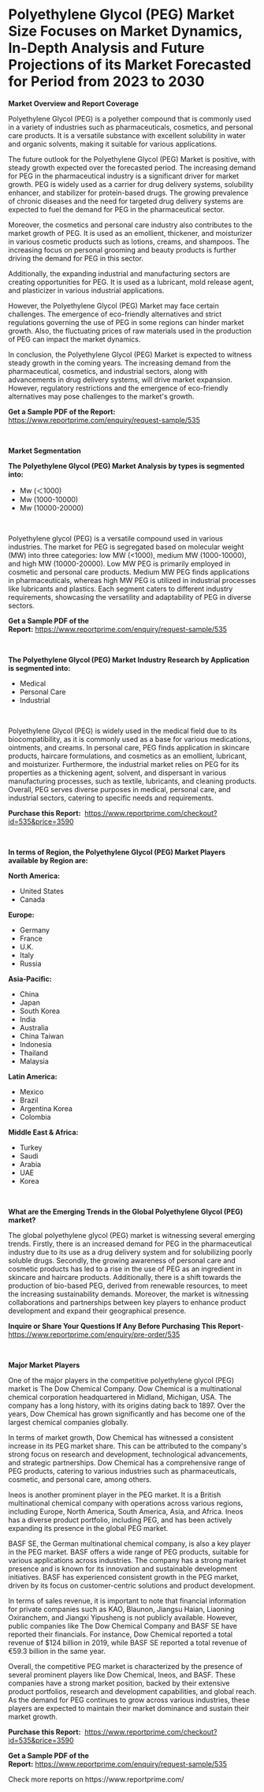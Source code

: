 <p><h1>Polyethylene Glycol (PEG) Market Size Focuses on Market Dynamics, In-Depth Analysis and Future Projections of its Market Forecasted for Period from 2023 to 2030</h1></p><p><strong>Market Overview and Report Coverage</strong></p>
<p><p>Polyethylene Glycol (PEG) is a polyether compound that is commonly used in a variety of industries such as pharmaceuticals, cosmetics, and personal care products. It is a versatile substance with excellent solubility in water and organic solvents, making it suitable for various applications.</p><p>The future outlook for the Polyethylene Glycol (PEG) Market is positive, with steady growth expected over the forecasted period. The increasing demand for PEG in the pharmaceutical industry is a significant driver for market growth. PEG is widely used as a carrier for drug delivery systems, solubility enhancer, and stabilizer for protein-based drugs. The growing prevalence of chronic diseases and the need for targeted drug delivery systems are expected to fuel the demand for PEG in the pharmaceutical sector.</p><p>Moreover, the cosmetics and personal care industry also contributes to the market growth of PEG. It is used as an emollient, thickener, and moisturizer in various cosmetic products such as lotions, creams, and shampoos. The increasing focus on personal grooming and beauty products is further driving the demand for PEG in this sector.</p><p>Additionally, the expanding industrial and manufacturing sectors are creating opportunities for PEG. It is used as a lubricant, mold release agent, and plasticizer in various industrial applications.</p><p>However, the Polyethylene Glycol (PEG) Market may face certain challenges. The emergence of eco-friendly alternatives and strict regulations governing the use of PEG in some regions can hinder market growth. Also, the fluctuating prices of raw materials used in the production of PEG can impact the market dynamics.</p><p>In conclusion, the Polyethylene Glycol (PEG) Market is expected to witness steady growth in the coming years. The increasing demand from the pharmaceutical, cosmetics, and industrial sectors, along with advancements in drug delivery systems, will drive market expansion. However, regulatory restrictions and the emergence of eco-friendly alternatives may pose challenges to the market's growth.</p></p>
<p><strong>Get a Sample PDF of the Report:</strong> <a href="https://www.reportprime.com/enquiry/request-sample/535">https://www.reportprime.com/enquiry/request-sample/535</a></p>
<p>&nbsp;</p>
<p><strong>Market Segmentation</strong></p>
<p><strong>The Polyethylene Glycol (PEG) Market Analysis by types is segmented into:</strong></p>
<p><ul><li>Mw (＜1000)</li><li>Mw (1000-10000)</li><li>Mw (10000-20000)</li></ul></p>
<p>&nbsp;</p>
<p><p>Polyethylene glycol (PEG) is a versatile compound used in various industries. The market for PEG is segregated based on molecular weight (MW) into three categories: low MW (<1000), medium MW (1000-10000), and high MW (10000-20000). Low MW PEG is primarily employed in cosmetic and personal care products. Medium MW PEG finds applications in pharmaceuticals, whereas high MW PEG is utilized in industrial processes like lubricants and plastics. Each segment caters to different industry requirements, showcasing the versatility and adaptability of PEG in diverse sectors.</p></p>
<p><strong>Get a Sample PDF of the Report:</strong>&nbsp;<a href="https://www.reportprime.com/enquiry/request-sample/535">https://www.reportprime.com/enquiry/request-sample/535</a></p>
<p>&nbsp;</p>
<p><strong>The Polyethylene Glycol (PEG) Market Industry Research by Application is segmented into:</strong></p>
<p><ul><li>Medical</li><li>Personal Care</li><li>Industrial</li></ul></p>
<p>&nbsp;</p>
<p><p>Polyethylene Glycol (PEG) is widely used in the medical field due to its biocompatibility, as it is commonly used as a base for various medications, ointments, and creams. In personal care, PEG finds application in skincare products, haircare formulations, and cosmetics as an emollient, lubricant, and moisturizer. Furthermore, the industrial market relies on PEG for its properties as a thickening agent, solvent, and dispersant in various manufacturing processes, such as textile, lubricants, and cleaning products. Overall, PEG serves diverse purposes in medical, personal care, and industrial sectors, catering to specific needs and requirements.</p></p>
<p><strong>Purchase this Report:</strong>&nbsp; <a href="https://www.reportprime.com/checkout?id=535&price=3590">https://www.reportprime.com/checkout?id=535&price=3590</a></p>
<p>&nbsp;</p>
<p><strong>In terms of Region, the Polyethylene Glycol (PEG) Market Players available by Region are:</strong></p>
<p>
    <p> <strong> North America: </strong>
        <ul>
            <li>United States</li>
            <li>Canada</li>
        </ul>
        </p> 
    <p> <strong> Europe: </strong>
        <ul>
            <li>Germany</li>
            <li>France</li>
            <li>U.K.</li>
            <li>Italy</li>
            <li>Russia</li>
        </ul>
        </p> 
    <p> <strong> Asia-Pacific: </strong>
        <ul>
            <li>China</li>
            <li>Japan</li>
            <li>South Korea</li>
            <li>India</li>
            <li>Australia</li>
            <li>China Taiwan</li>
            <li>Indonesia</li>
            <li>Thailand</li>
            <li>Malaysia</li>
        </ul>
        </p> 
    <p> <strong> Latin America: </strong>
        <ul>
            <li>Mexico</li>
            <li>Brazil</li>
            <li>Argentina Korea</li>
            <li>Colombia</li>
        </ul>
        </p> 
    <p> <strong> Middle East & Africa: </strong>
        <ul>
            <li>Turkey</li>
            <li>Saudi</li>
            <li>Arabia</li>
            <li>UAE</li>
            <li>Korea</li>
        </ul>
    </p>
    </p>
<p>&nbsp;</p>
<p><strong>What are the Emerging Trends in the Global Polyethylene Glycol (PEG) market?</strong></p>
<p><p>The global polyethylene glycol (PEG) market is witnessing several emerging trends. Firstly, there is an increased demand for PEG in the pharmaceutical industry due to its use as a drug delivery system and for solubilizing poorly soluble drugs. Secondly, the growing awareness of personal care and cosmetic products has led to a rise in the use of PEG as an ingredient in skincare and haircare products. Additionally, there is a shift towards the production of bio-based PEG, derived from renewable resources, to meet the increasing sustainability demands. Moreover, the market is witnessing collaborations and partnerships between key players to enhance product development and expand their geographical presence.</p></p>
<p><strong>Inquire or Share Your Questions If Any Before Purchasing This Report</strong>- <a href="https://www.reportprime.com/enquiry/pre-order/535">https://www.reportprime.com/enquiry/pre-order/535</a></p>
<p>&nbsp;</p>
<p><strong>Major Market Players</strong></p>
<p><p>One of the major players in the competitive polyethylene glycol (PEG) market is The Dow Chemical Company. Dow Chemical is a multinational chemical corporation headquartered in Midland, Michigan, USA. The company has a long history, with its origins dating back to 1897. Over the years, Dow Chemical has grown significantly and has become one of the largest chemical companies globally.</p><p>In terms of market growth, Dow Chemical has witnessed a consistent increase in its PEG market share. This can be attributed to the company's strong focus on research and development, technological advancements, and strategic partnerships. Dow Chemical has a comprehensive range of PEG products, catering to various industries such as pharmaceuticals, cosmetic, and personal care, among others.</p><p>Ineos is another prominent player in the PEG market. It is a British multinational chemical company with operations across various regions, including Europe, North America, South America, Asia, and Africa. Ineos has a diverse product portfolio, including PEG, and has been actively expanding its presence in the global PEG market.</p><p>BASF SE, the German multinational chemical company, is also a key player in the PEG market. BASF offers a wide range of PEG products, suitable for various applications across industries. The company has a strong market presence and is known for its innovation and sustainable development initiatives. BASF has experienced consistent growth in the PEG market, driven by its focus on customer-centric solutions and product development.</p><p>In terms of sales revenue, it is important to note that financial information for private companies such as KAO, Blaunon, Jiangsu Haian, Liaoning Oxiranchem, and Jiangxi Yipusheng is not publicly available. However, public companies like The Dow Chemical Company and BASF SE have reported their financials. For instance, Dow Chemical reported a total revenue of $124 billion in 2019, while BASF SE reported a total revenue of €59.3 billion in the same year.</p><p>Overall, the competitive PEG market is characterized by the presence of several prominent players like Dow Chemical, Ineos, and BASF. These companies have a strong market position, backed by their extensive product portfolios, research and development capabilities, and global reach. As the demand for PEG continues to grow across various industries, these players are expected to maintain their market dominance and sustain their market growth.</p></p>
<p><strong>Purchase this Report:</strong>&nbsp;&nbsp;<a href="https://www.reportprime.com/checkout?id=535&price=3590">https://www.reportprime.com/checkout?id=535&price=3590</a></p>
<p></p>
<p><strong>Get a Sample PDF of the Report:</strong>&nbsp;<a href="https://www.reportprime.com/enquiry/request-sample/535">https://www.reportprime.com/enquiry/request-sample/535</a></p>
<p>Check more reports on https://www.reportprime.com/</p>